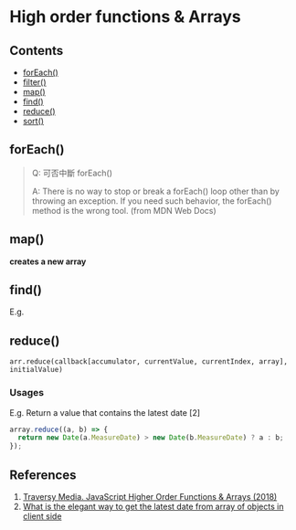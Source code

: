 # High order functions & Arrays

## Contents

+ [forEach()](#foreach)
+ [filter()](#filter)
+ [map()](map)
+ [find()](#find)
+ [reduce()](#reduce)
+ [sort()](sort)

## forEach()

> Q: 可否中斷 forEach()
> 
> A: There is no way to stop or break a forEach() loop other than by throwing an exception. If you need such behavior, the forEach() method is the wrong tool. (from MDN Web Docs)

## map()

**creates a new array**

## find()

E.g.

## reduce()

```
arr.reduce(callback[accumulator, currentValue, currentIndex, array], initialValue)
```

### Usages

E.g.
Return a value that contains the latest date [2]
```Javascript
array.reduce((a, b) => {
  return new Date(a.MeasureDate) > new Date(b.MeasureDate) ? a : b;
});
```

## References

1. [Traversy Media. JavaScript Higher Order Functions & Arrays (2018)](https://youtu.be/rRgD1yVwIvE)
2. [What is the elegant way to get the latest date from array of objects in client side](https://stackoverflow.com/questions/36577205/what-is-the-elegant-way-to-get-the-latest-date-from-array-of-objects-in-client-s)
